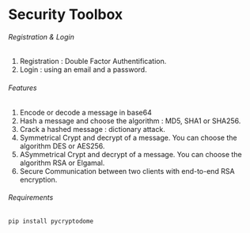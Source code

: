 # Security Toolbox

###### Registration & Login

1. Registration : Double Factor Authentification.
1. Login : using an email and a password.


###### Features

1. Encode or decode a message in base64
2. Hash a message and choose the algorithm : MD5, SHA1 or SHA256.
3. Crack a hashed message : dictionary attack.
4. Symmetrical Crypt and decrypt of a message. You can choose the algorithm DES or AES256.
5. ASymmetrical Crypt and decrypt of a message. You can choose the algorithm RSA or Elgamal.
6. Secure Communication between two clients with end-to-end RSA encryption.

###### Requirements

```
pip install pycryptodome
``` 

